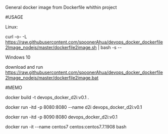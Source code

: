                                                                                                                                                                                                                                                                                                                                                                                                                                                                                                                                                                                                                                  General docker image from Dockerfile whithin project


#USAGE

Linux:

  curl -o- -L https://raw.githubusercontent.com/spoonerAhua/devops_docker_dockerfile2Image_nodejs/master/dockerfile2image.sh | bash -s --



Windows 10

  download and run https://raw.githubusercontent.com/spoonerAhua/devops_docker_dockerfile2Image_nodejs/master/dockerfile2image.bat




#MEMO

docker build -t devops_docker_d2i:v0.1 .

docker run -itd -p 8080:8080 --name d2i devops_docker_d2i:v0.1

docker run -itd -p 8090:8080 devops_docker_d2i:v0.1

docker run -it --name centos7 centos:centos7.7.1908 bash
